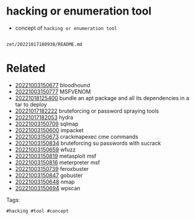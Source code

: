 # hacking or enumeration tool

- concept of `hacking or enumeration tool`

```
```

` zet/20221017180938/README.md `

# Related

- [20221003150677](/zet/20221003150677/README.md) bloodhound
- [20221003150777](/zet/20221003150777/README.md) MSFVENOM
- [20221018125400](/zet/20221018125400/README.md) bundle an apt package and all its dependencies in a tar to deploy
- [20221017182222](/zet/20221017182222/README.md) bruteforcing or password spraying tools
- [20221017182053](/zet/20221017182053/README.md) hydra
- [20221003150709](/zet/20221003150709/README.md) sqlmap
- [20221003150600](/zet/20221003150600/README.md) impacket
- [20221003150673](/zet/20221003150673/README.md) crackmapexec cme commands
- [20221003150834](/zet/20221003150834/README.md) bruteforcing su passwords with sucrack
- [20221003150659](/zet/20221003150659/README.md) wfuzz
- [20221003150819](/zet/20221003150819/README.md) metasploit msf
- [20221003150816](/zet/20221003150816/README.md) meterpreter msf
- [20221003150739](/zet/20221003150739/README.md) feroxbuster
- [20221003150847](/zet/20221003150847/README.md) gobuster
- [20221003150648](/zet/20221003150648/README.md) nmap
- [20221003150694](/zet/20221003150694/README.md) wpscan

Tags:

    #hacking #tool #concept
